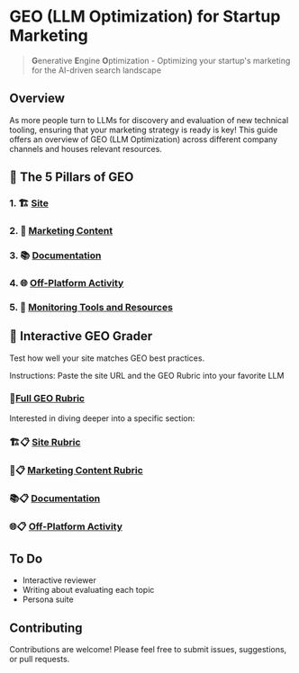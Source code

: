 # GEO (LLM Optimization) for Startup Marketing

> **G**enerative **E**ngine **O**ptimization - Optimizing your startup's marketing for the AI-driven search landscape

## Overview

As more people turn to LLMs for discovery and evaluation of new technical tooling, ensuring that your marketing strategy is ready is key! This guide offers an overview of GEO (LLM Optimization) across different company channels and houses relevant resources.

## 🚀 The 5 Pillars of GEO

### 1. 🏗️ [Site](Site.md)

### 2. 📝 [Marketing Content](TechnicalMarketingContent.md)

### 3. 📚 [Documentation](Documentation.md)

### 4. 🌐 [Off-Platform Activity](OffPlatformActivity.md)

### 5. 👀 [Monitoring Tools and Resources](Tooling.md)


## 🤖 Interactive GEO Grader
Test how well your site matches GEO best practices. 

Instructions: Paste the site URL and the GEO Rubric into your favorite LLM

### 🎯[Full GEO Rubric](FullGeoRubric.md)

Interested in diving deeper into a specific section:
### 🏗️📋 [Site Rubric](GeoSiteRubric.md)
### 📝📋 [Marketing Content Rubric](GeoMarketingContentRubric.md)
### 📚📋 [Documentation](GeoDocumentationRubric.md)
### 🌐📋 [Off-Platform Activity](GeoOffPlatformRubric.md)

## To Do
* Interactive reviewer
* Writing about evaluating each topic
* Persona suite

## Contributing

Contributions are welcome! Please feel free to submit issues, suggestions, or pull requests.
